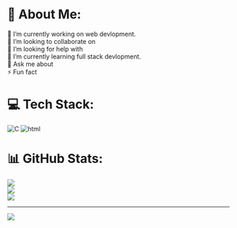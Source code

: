 # 💫 About Me:
🔭 I’m currently working on web devlopment.<br>👯 I’m looking to collaborate on<br>🤝 I’m looking for help with<br>🌱 I’m currently learning full stack devlopment.<br>💬 Ask me about<br>⚡ Fun fact


# 💻 Tech Stack:
![C](https://img.shields.io/badge/c-%2300599C.svg?style=for-the-badge&logo=c&logoColor=white)
![html](https://img.shields.io/badge/c-%2300599C.svg?style=for-the-badge&logo=c&logoColor=white)

# 📊 GitHub Stats:
![](https://github-readme-stats.vercel.app/api?username=jensimaniya&theme=dark&hide_border=false&include_all_commits=false&count_private=false)<br/>
![](https://github-readme-streak-stats.herokuapp.com/?user=jensimaniya&theme=dark&hide_border=false)<br/>
![](https://github-readme-stats.vercel.app/api/top-langs/?username=jensimaniya&theme=dark&hide_border=false&include_all_commits=false&count_private=false&layout=compact)

---
[![](https://visitcount.itsvg.in/api?id=jensimaniya&icon=0&color=0)](https://visitcount.itsvg.in)

<!-- Proudly created with GPRM ( https://gprm.itsvg.in ) -->
